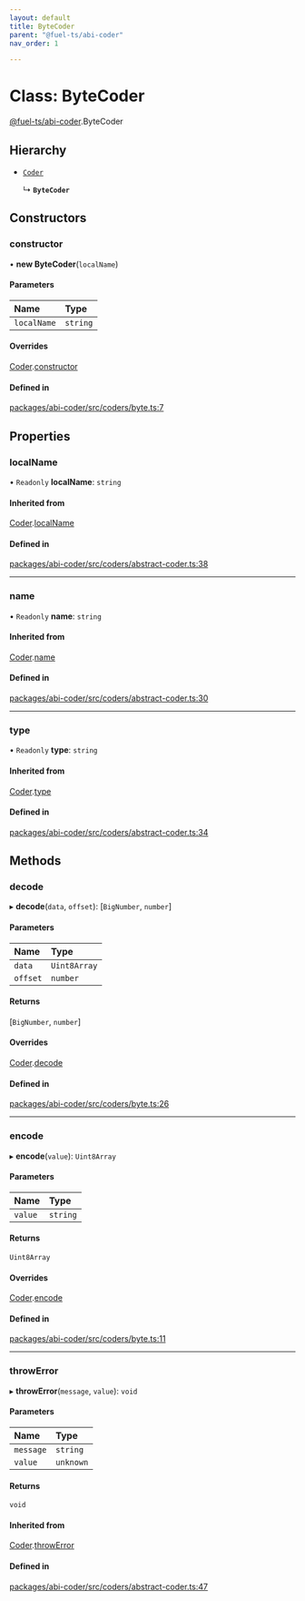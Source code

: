```yaml
---
layout: default
title: ByteCoder
parent: "@fuel-ts/abi-coder"
nav_order: 1

---
```


# Class: ByteCoder

[@fuel-ts/abi-coder](../index.md).ByteCoder

## Hierarchy

- [`Coder`](Coder.md)

  ↳ **`ByteCoder`**

## Constructors

### constructor

• **new ByteCoder**(`localName`)

#### Parameters

| Name | Type |
| :------ | :------ |
| `localName` | `string` |

#### Overrides

[Coder](Coder.md).[constructor](Coder.md#constructor)

#### Defined in

[packages/abi-coder/src/coders/byte.ts:7](https://github.com/FuelLabs/fuels-ts/blob/master/packages/abi-coder/src/coders/byte.ts#L7)

## Properties

### localName

• `Readonly` **localName**: `string`

#### Inherited from

[Coder](Coder.md).[localName](Coder.md#localname)

#### Defined in

[packages/abi-coder/src/coders/abstract-coder.ts:38](https://github.com/FuelLabs/fuels-ts/blob/master/packages/abi-coder/src/coders/abstract-coder.ts#L38)

___

### name

• `Readonly` **name**: `string`

#### Inherited from

[Coder](Coder.md).[name](Coder.md#name)

#### Defined in

[packages/abi-coder/src/coders/abstract-coder.ts:30](https://github.com/FuelLabs/fuels-ts/blob/master/packages/abi-coder/src/coders/abstract-coder.ts#L30)

___

### type

• `Readonly` **type**: `string`

#### Inherited from

[Coder](Coder.md).[type](Coder.md#type)

#### Defined in

[packages/abi-coder/src/coders/abstract-coder.ts:34](https://github.com/FuelLabs/fuels-ts/blob/master/packages/abi-coder/src/coders/abstract-coder.ts#L34)

## Methods

### decode

▸ **decode**(`data`, `offset`): [`BigNumber`, `number`]

#### Parameters

| Name | Type |
| :------ | :------ |
| `data` | `Uint8Array` |
| `offset` | `number` |

#### Returns

[`BigNumber`, `number`]

#### Overrides

[Coder](Coder.md).[decode](Coder.md#decode)

#### Defined in

[packages/abi-coder/src/coders/byte.ts:26](https://github.com/FuelLabs/fuels-ts/blob/master/packages/abi-coder/src/coders/byte.ts#L26)

___

### encode

▸ **encode**(`value`): `Uint8Array`

#### Parameters

| Name | Type |
| :------ | :------ |
| `value` | `string` |

#### Returns

`Uint8Array`

#### Overrides

[Coder](Coder.md).[encode](Coder.md#encode)

#### Defined in

[packages/abi-coder/src/coders/byte.ts:11](https://github.com/FuelLabs/fuels-ts/blob/master/packages/abi-coder/src/coders/byte.ts#L11)

___

### throwError

▸ **throwError**(`message`, `value`): `void`

#### Parameters

| Name | Type |
| :------ | :------ |
| `message` | `string` |
| `value` | `unknown` |

#### Returns

`void`

#### Inherited from

[Coder](Coder.md).[throwError](Coder.md#throwerror)

#### Defined in

[packages/abi-coder/src/coders/abstract-coder.ts:47](https://github.com/FuelLabs/fuels-ts/blob/master/packages/abi-coder/src/coders/abstract-coder.ts#L47)
